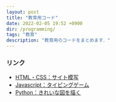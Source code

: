 ```yaml
---
layout: post
title: "教育用コード"
date: 2022-02-05 19:52 +0900
dir: /programming/
tags: "教育"
description: "教育用のコードをまとめます．"
---
```


### リンク
- [HTML・CSS：サイト模写](/programming/_posts/2021-08-17-site-replication.md)
- [Javascript：タイピングゲーム](https://github.com/KotaTakeda/typing_game/blob/main/README.md)
- [Python：きれいな図を描く](/programming/_posts/2021-04-19-mandelbrot.md)

